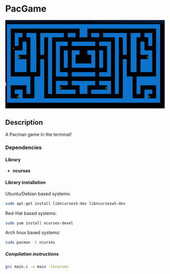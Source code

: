# PacGame

![PacGame Screenshot](/PacGame.png)

## Description
A Pacman game in the terminal!

### Dependencies

#### Library
- **ncurses**

#### Library installation
Ubuntu/Debian based systems:
```bash
sudo apt-get install libncurses5-dev libncursesw5-dev
```

Red-Hat based systems:
```bash
sudo yum install ncurses-devel
```

Arch linux based systems:
```bash
sudo pacman -S ncurses
```

##### Compilation instructions
```bash
gcc main.c -o main -lncurses
```
